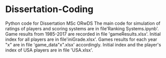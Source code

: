 # Dissertation-Coding
Python code for Dissertation MSc ORwDS
The main code for simulation of ratings of players and scoring systems are in file'Ranking Systems.ipynb'. 
Game results from 1985-2017 are recorded in file 'gameResults.xlsx'. Initial index for all players are in file'iniGrade.xlsx'.
Games results for each year "x" are in file 'game_data"x".xlsx' accordingly. 
Initial index and the player's index of USA players are in file 'USA.xlsx'.
